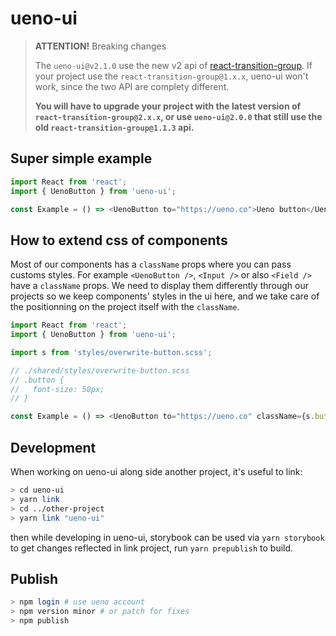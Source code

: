 # ueno-ui

> **ATTENTION!** Breaking changes
>
> The `ueno-ui@v2.1.0` use the new v2 api of [react-transition-group](https://github.com/reactjs/react-transition-group). If your project use the `react-transition-group@1.x.x`, ueno-ui won't work, since the two API are complety different.
>
> **You will have to upgrade your project with the latest version of `react-transition-group@2.x.x`, or use `ueno-ui@2.0.0` that still use the old `react-transition-group@1.1.3` api.**

## Super simple example

```js
import React from 'react';
import { UenoButton } from 'ueno-ui';

const Example = () => <UenoButton to="https://ueno.co">Ueno button</UenoButton>;
```

## How to extend css of components

Most of our components has a `className` props where you can pass customs styles. For example `<UenoButton />`, `<Input />` or also `<Field />` have a `className` props.
We need to display them differently through our projects so we keep components' styles in the ui here, and we take care of the positionning on the project itself with the `className`.

```js
import React from 'react';
import { UenoButton } from 'ueno-ui';

import s from 'styles/overwrite-button.scss';

// ./shared/styles/overwrite-button.scss
// .button {
//   font-size: 50px;
// }

const Example = () => <UenoButton to="https://ueno.co" className={s.button}>Ueno button with some custom styles</UenoButton>;
```

## Development

When working on ueno-ui along side another project, it's useful to link:

```bash
> cd ueno-ui
> yarn link
> cd ../other-project
> yarn link "ueno-ui"
```

then while developing in ueno-ui, storybook can be used via `yarn storybook` to get changes reflected in link project, run `yarn prepublish` to build.

## Publish

```bash
> npm login # use ueno account
> npm version minor # or patch for fixes
> npm publish
```
